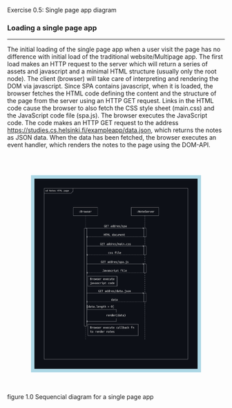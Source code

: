 Exercise 0.5: Single page app diagram

### Loading a single page app
---

The initial loading of the single page app when a user visit the page has no difference with initial load of the traditional website/Multipage app. The first load makes an HTTP request to the server which will return a series of assets and javascript and a minimal HTML structure (usually only the root node). The client (browser) will take care of interpreting and rendering the DOM via javascript. Since SPA contains javascript, when it is loaded, the browser fetches the HTML code defining the content and the structure of the page from the server using an HTTP GET request. Links in the HTML code cause the browser to also fetch the CSS style sheet (main.css) and the  JavaScript code file (spa.js). The browser executes the JavaScript code. The code makes an HTTP GET request to the address <https://studies.cs.helsinki.fi/exampleapp/data.json>, which returns the notes as JSON data. When the data has been fetched, the browser executes an event handler, which renders the notes to the page using the DOM-API.

<br>
<br>

<p align="center">
<img src="asset/spa-html-page.jpg" alt="sequencial diagram for initial load of a single page application" width="75%" style="border: 8px solid lightblue; margin-inline: auto;">
</p>

<br>

figure 1.0 Sequencial diagram for a single page app
